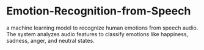# Emotion-Recognition-from-Speech
a machine learning model to recognize human emotions from speech audio. The system analyzes audio features to classify emotions like happiness, sadness, anger, and neutral states.
